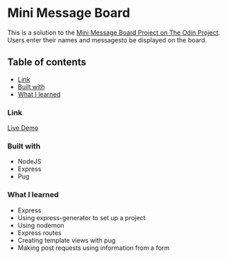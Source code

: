 # Mini Message Board

This is a solution to the [Mini Message Board Project on The Odin Project](https://www.theodinproject.com/lessons/nodejs-mini-message-board).
Users enter their names and messagesto be displayed on the board.

## Table of contents

- [Link](#link)
- [Built with](#built-with)
- [What I learned](#what-i-learned)

### Link

[Live Demo]()

### Built with

- NodeJS
- Express
- Pug

### What I learned

- Express
- Using express-generator to set up a project
- Using nodemon
- Express routes
- Creating template views with pug
- Making post requests using information from a form
